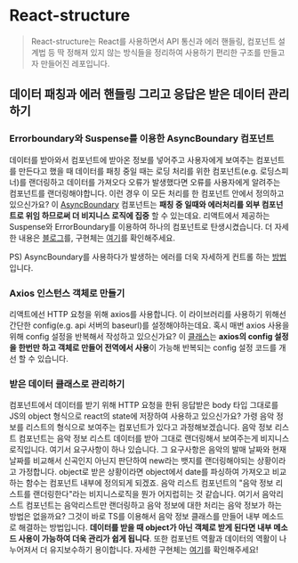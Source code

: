 # React-structure

> React-structure는 React를 사용하면서 API 통신과 에러 핸들링, 컴포넌트 설계법 등 딱 정해져 있지 않는 방식들을 정리하여 사용하기 편리한 구조를 만들고자 만들어진 레포입니다.

## 데이터 패칭과 에러 핸들링 그리고 응답은 받은 데이터 관리하기

### Errorboundary와 Suspense를 이용한 AsyncBoundary 컴포넌트

데이터를 받아와서 컴포넌트에 받아온 정보를 넣어주고 사용자에게 보여주는 컴포넌트를 만든다고 했을 때 데이터를 패칭 중일 때는 로딩 처리를 위한 컴포넌트(e.g. 로딩스피너)를 랜더링하고 데이터를 가져오다 오류가 발생했다면 오류를 사용자에게 알려주는 컴포넌트를 랜더링해야합니다.
이런 경우 이 모든 처리를 한 컴포넌트 안에서 정의하고 있으신가요? 이 [AsyncBoundary](src/components/@base/AsyncBoundary/readme.md) 컴포넌트는 **패칭 중 일때와 에러처리를 외부 컴포넌트로 위임 하므로써 더 비지니스 로직에 집중** 할 수 있는데요. 리액트에서 제공하는 Suspense와 ErrorBoundary를 이용하여 하나의 컴포넌트로 탄생시켰습니다. 더 자세한 내용은 [블로그](https://varletc0nst.tistory.com/38)를, 구현체는 [여기](src/components/@base/AsyncBoundary/readme.md)를 확인해주세요.

PS) AsyncBoundary를 사용하다가 발생하는 에러를 더욱 자세하게 컨트롤 하는 [방법](src/lib/Errors/readme.md)입니다.

### Axios 인스턴스 객체로 만들기

리액트에선 HTTP 요청을 위해 axios를 사용합니다. 이 라이브러리를 사용하기 위해선 간단한 config(e.g. api 서버의 baseurl)를 설정해야하는데요. 혹시 매번 axios 사용을 위해 config 설정을 반복해서 작성하고 있으신가요? 이 [클래스](src/lib/api/AxiosInstance/index.ts)는 **axios의 config 설정을 한번만 하고 객체로 만들어 전역에서 사용**이 가능해 반복되는 config 설정 코드를 개선 할 수 있습니다.

### 받은 데이터 클래스로 관리하기

컴포넌트에서 데이터를 받기 위해 HTTP 요청을 한뒤 응답받은 body 타입 그대로를 JS의 object 형식으로 react의 state에 저장하여 사용하고 있으신가요? 가령 음악 정보를 리스트의 형식으로 보여주는 컴포넌트가 있다고 과정해보겠습니다. 음악 정보 리스트 컴포넌트는 음악 정보 리스트 데이터를 받아 그대로 랜더링해서 보여주는게 비지니스 로직입니다. 여기서 요구사항이 하나 있습니다. 그 요구사항은 음악의 발매 날짜와 현재 날짜를 비교해서 신곡인지 아닌지 판단하여 new라는 뱃지를 랜더링해야되는 상황이라고 가정합니다. object로 받은 상황이라면 object에서 date를 파싱하여 가져오고 비교하는 함수는 컴포넌트 내부에 정의되게 되겠죠. 음악 리스트 컴포넌트의 "음악 정보 리스트를 랜더링한다"라는 비지니스로직을 뭔가 어지럽히는 것 같습니다. 여기서 음악리스트 컴포넌트는 음악리스트만 랜더링하고 음악 정보에 대한 처리는 음악 정보가 하는 방법은 없을까요? 그것이 바로 TS를 이용해서 음악 정보 클래스를 만들어 내부 메소드로 해결하는 방법입니다. **데이터를 받을 때 object가 아닌 객체로 받게 된다면 내부 메소드 사용이 가능하여 더욱 관리가 쉽게 됩니다**. 또한 컴포넌트 역활과 데이터의 역활이 나누어져서 더 유지보수하기 용이합니다. 자세한 구현체는 [여기](src/lib/api/AxiosInstance/readme.md)를 확인해주세요!
